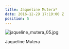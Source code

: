 ```yaml
---
title: Jaqueline Mutera*
date: 2016-12-29 17:19:00 Z
position: 5
---
```


![jaqueline_mutera_05.jpg](/uploads/jaqueline_mutera_05.jpg)

Jaqueline Mutera